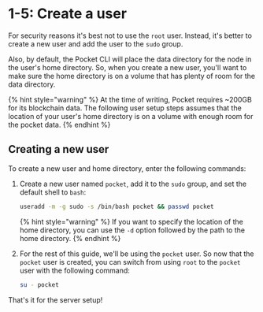 # 1-5: Create a user

For security reasons it's best not to use the `root` user. Instead, it's better to create a new user and add the user to the `sudo` group.

Also, by default, the Pocket CLI will place the data directory for the node in the user's home directory. So, when you create a new user, you'll want to make sure the home directory is on a volume that has plenty of room for the data directory.

{% hint style="warning" %}
At the time of writing, Pocket requires ~200GB for its blockchain data. The following user setup steps assumes that the location of your user's home directory is on a volume with enough room for the pocket data.
{% endhint %}

## Creating a new user

To create a new user and home directory, enter the following commands:

1. Create a new user named `pocket`, add it to the `sudo` group, and set the default shell to `bash`:
    ```bash
    useradd -m -g sudo -s /bin/bash pocket && passwd pocket
    ```
    {% hint style="warning" %}
    If you want to specify the location of the home directory, you can use the `-d` option followed by the path to the home directory.
    {% endhint %}

2. For the rest of this guide, we'll be using the `pocket` user. So now that the `pocket` user is created, you can switch from using `root` to the `pocket` user with the following command:

    ```bash
    su - pocket
    ```

That's it for the server setup!